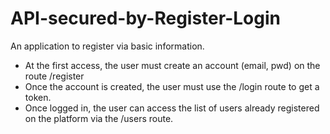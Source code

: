 # API-secured-by-Register-Login
An application to register via basic information.



- At the first access, the user must create an account (email, pwd) on the route
/register
- Once the account is created, the user must use the /login route to get a token.
- Once logged in, the user can access the list of users already registered
on the platform via the /users route.
